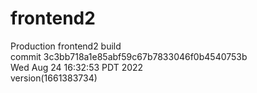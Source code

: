 # frontend2  
Production frontend2 build  
commit 3c3bb718a1e85abf59c67b7833046f0b4540753b  
Wed Aug 24 16:32:53 PDT 2022  
version(1661383734)  
